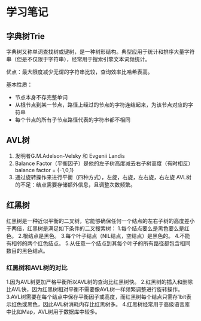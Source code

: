 # 学习笔记

## 字典树Trie

字典树又称单词查找树或键树，是一种树形结构。典型应用于统计和排序大量字符串（但是不仅限于字符串），经常用于搜索引擎文本词频统计。

优点：最大限度减少无谓的字符串比较，查询效率比哈希表高。

基本性质：
* 节点本身不存完整单词
* 从根节点到某一节点，路径上经过的节点的字符连结起来，为该节点对应的字符串
* 每个节点的所有子节点路径代表的字符串都不相同

## AVL树
1. 发明者G.M.Adelson-Velsky 和 Evgenii Landis
2. Balance Factor（平衡因子）是他的左子树高度减去右子树高度（有时相反）
   balance factor = {-1,0,1}
3. 通过旋转操作来进行平衡（四种方式），左旋，右旋，左右旋，右左旋
AVL树的不足：结点需要存储额外信息，且调整次数频繁。

## 红黑树
红黑树是一种近似平衡的二叉树，它能够确保任何一个结点的左右子树的高度差小于两倍，红黑树是满足如下条件的二叉搜索树：
1.每个结点要么是黑色要么是红色。
2.根结点是黑色。
3.每个叶子结点（NIL结点，空结点）是黑色的。
4.不能有相邻的两个红色结点。
5.从任意一个结点到其每个叶子的所有路径都包含相同数目的黑色结点。

### 红黑树和AVL树的对比

1.因为AVL树更加严格平衡所以AVL树的查询比红黑树快。
2.红黑树的插入和删除比AVL快，因为红黑树相对平衡不需要像AVL树一样频繁调整进行旋转操作。
3.AVL树需要在每个结点中保存平衡因子或高度，而红黑树每个结点只需存1bit表示红色或黑色，因此AVL树消耗内存比红黑树多。
4.红黑树经常用于高级语言库中比如Map，AVL树用于数据库中较多。
